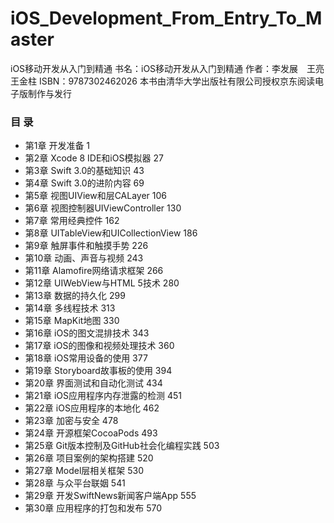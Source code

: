 # iOS_Development_From_Entry_To_Master
iOS移动开发从入门到精通 书名：iOS移动开发从入门到精通 作者：李发展　王亮　王金柱 ISBN：9787302462026 本书由清华大学出版社有限公司授权京东阅读电子版制作与发行

### 目  录  
- 第1章  开发准备 1                                           
- 第2章  Xcode 8 IDE和iOS模拟器 27                            
- 第3章  Swift 3.0的基础知识 43                               
- 第4章  Swift 3.0的进阶内容 69                               
- 第5章  视图UIView和层CALayer 106                            
- 第6章  视图控制器UIViewController 130                       
- 第7章  常用经典控件 162                                     
- 第8章  UITableView和UICollectionView 186                    
- 第9章  触屏事件和触摸手势 226                               
- 第10章  动画、声音与视频 243                                
- 第11章  Alamofire网络请求框架 266                           
- 第12章  UIWebView与HTML 5技术 280                           
- 第13章  数据的持久化 299                                    
- 第14章  多线程技术 313                                      
- 第15章  MapKit地图 330                                      
- 第16章  iOS的图文混排技术 343                               
- 第17章  iOS的图像和视频处理技术 360                         
- 第18章  iOS常用设备的使用 377                               
- 第19章  Storyboard故事板的使用 394                          
- 第20章  界面测试和自动化测试 434                            
- 第21章  iOS应用程序内存泄露的检测 451                       
- 第22章  iOS应用程序的本地化 462                             
- 第23章  加密与安全 478                                      
- 第24章  开源框架CocoaPods 493                               
- 第25章  Git版本控制及GitHub社会化编程实践 503               
- 第26章  项目案例的架构搭建 520                              
- 第27章  Model层相关框架 530                                                     
- 第28章  与众平台联姻 541                                                        
- 第29章  开发SwiftNews新闻客户端App 555                                          
- 第30章  应用程序的打包和发布 570 